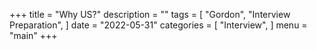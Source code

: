 +++
title = "Why US?"
description = ""
tags = [
    "Gordon",
    "Interview Preparation",
]
date = "2022-05-31"
categories = [
    "Interview",
]
menu = "main"
+++

